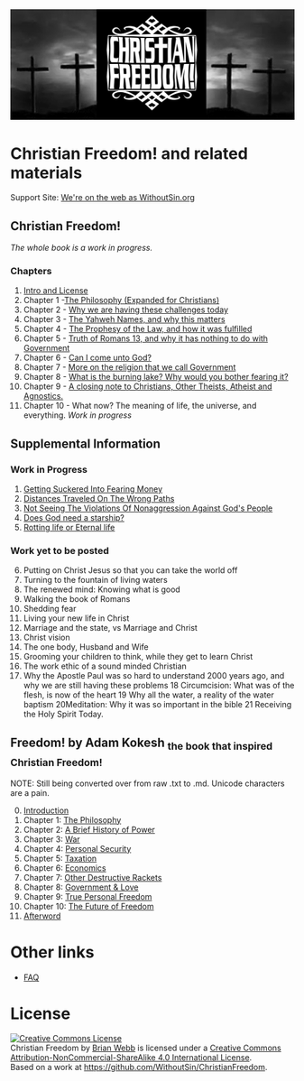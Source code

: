 <center><img src="Images/ChristianFreedomPage.png" /></center>

# Christian Freedom! and related materials
Support Site: [We're on the web as WithoutSin.org](https://www.withoutsin.org)
## Christian Freedom! 
_The whole book is a work in progress._
### Chapters
1. [Intro and License](Books/ChristianFreedomByBrianWebb/IntroAndLicense.md)
2. Chapter 1 -[The Philosophy (Expanded for Christians)](Books/ChristianFreedomByBrianWebb/Chapter1–ThePhilosophy_ExpandedForChristians.md)
3. Chapter 2 - [Why we are having these challenges today]( Books/ChristianFreedomByBrianWebb/Chapter2–WhyWeAreHavingTheseChallengesToday.md)
4. Chapter 3 - [The Yahweh Names, and why this matters]( Books/ChristianFreedomByBrianWebb/Chapter3–TheYahwehNamesAndWhyThisMatters.md)
5. Chapter 4 - [The Prophesy of the Law, and how it was fulfilled](Books/ChristianFreedomByBrianWebb/Chapter4–TheProphesyOfTheLawAndHowItWasFulfilled.md)
6. Chapter 5 - [Truth of Romans 13, and why it has nothing to do with Government](Books/ChristianFreedomByBrianWebb/Chapter5–TruthOfRomans13AndWhyItHasNothingToDoWithGovernment.md)
7. Chapter 6 - [Can I come unto God?](Books/ChristianFreedomByBrianWebb/Chapter6–CanIComeUntoGod.md)
8. Chapter 7 - [More on the religion that we call Government](Books/ChristianFreedomByBrianWebb/Chapter7–MoreOnTheReligionThatWeCallGovernment.md)
9. Chapter 8 - [What is the burning lake? Why would you bother fearing it?](Books/ChristianFreedomByBrianWebb/Chapter8–WhatIsTheBurningLakeWhyWouldYouBotherFearingIt.md)
10. Chapter 9 - [A closing note to Christians, Other Theists, Atheist and Agnostics.](Books/ChristianFreedomByBrianWebb/Chapter9–AClosingNoteToChristiansOtherTheistsAtheistAndAgnostics.md)
11. Chapter 10 - What now? The meaning of life, the universe, and everything. _Work in progress_

## Supplemental Information
### Work in Progress
 1. [Getting Suckered Into Fearing Money](Docs/GettingSuckeredIntoFearingMoney.md)
 2. [Distances Traveled On The Wrong Paths](Docs/DistancesTraveledOnTheWrongPaths.md)
 3. [Not Seeing The Violations Of Nonaggression Against God's People](Docs/NotSeeingTheViolationsOfNonaggressionAgainstGodsPeople.md) 
 4. [Does God need a starship?](Docs/DoesGodneedastarship.md)
 5. [Rotting life or Eternal life](Docs/RottingLifeOrEternalLife.md)
### Work yet to be posted
 6. Putting on Christ Jesus so that you can take the world off
 7. Turning to the fountain of living waters
 8. The renewed mind: Knowing what is good
 9. Walking the book of Romans
 10. Shedding fear
 11. Living your new life in Christ
 12. Marriage and the state, vs Marriage and Christ
 13. Christ vision
 14. The one body, Husband and Wife
 15. Grooming your children to think, while they get to learn Christ
 16. The work ethic of a sound minded Christian
 17. Why the Apostle Paul was so hard to understand 2000 years ago, and why we are still having these problems
 18 Circumcision: What was of the flesh, is now of the heart
 19 Why all the water, a reality of the water baptism
 20Meditation: Why it was so important in the bible
 21 Receiving the Holy Spirit Today.

## Freedom! by Adam Kokesh <sub>the book that inspired Christian Freedom!</sub>
NOTE: Still being converted over from raw .txt to .md. Unicode characters are a pain.

00. [Introduction](Books/Freedom-by-Adam-Kokesh/Freedom!%20by%20Adam%20Kokesh%20Introduction.md)
01. Chapter 1: [The Philosophy](Books/Freedom-by-Adam-Kokesh/Freedom!%20by%20Adam%20Kokesh%20Ch01.md)
02. Chapter 2: [A Brief History of Power](Books/Freedom-by-Adam-Kokesh/Freedom!%20by%20Adam%20Kokesh%20Ch02.md)
03. Chapter 3: [War](Books/Freedom-by-Adam-Kokesh/Freedom!%20by%20Adam%20Kokesh%20Ch03.md)
04. Chapter 4: [Personal Security](Books/Freedom-by-Adam-Kokesh/Freedom!%20by%20Adam%20Kokesh%20Ch04.md) 
05. Chapter 5: [Taxation](Books/Freedom-by-Adam-Kokesh/Freedom!%20by%20Adam%20Kokesh%20Ch05.md) 
06. Chapter 6: [Economics](Books/Freedom-by-Adam-Kokesh/Freedom!%20by%20Adam%20Kokesh%20Ch06.md) 
07. Chapter 7: [Other Destructive Rackets](Books/Freedom-by-Adam-Kokesh/Freedom!%20by%20Adam%20Kokesh%20Ch07.md) 
08. Chapter 8: [Government & Love](Books/Freedom-by-Adam-Kokesh/Freedom!%20by%20Adam%20Kokesh%20Ch08.md) 
09. Chapter 9: [True Personal Freedom](Books/Freedom-by-Adam-Kokesh/Freedom!%20by%20Adam%20Kokesh%20Ch09.md) 
10. Chapter 10: [The Future of Freedom](Books/Freedom-by-Adam-Kokesh/Freedom!%20by%20Adam%20Kokesh%20Ch10.md) 
11. [Afterword](Books/Freedom-by-Adam-Kokesh/Freedom!%20by%20Adam%20Kokesh%20Afterword.md) 

# Other links
* [FAQ](faq.md) 

# License
<a rel="license" href="http://creativecommons.org/licenses/by-nc-sa/4.0/"><img alt="Creative Commons License" style="border-width:0" src="https://i.creativecommons.org/l/by-nc-sa/4.0/88x31.png" /></a><br /><span xmlns:dct="http://purl.org/dc/terms/" property="dct:title">Christian Freedom</span> by <a xmlns:cc="http://creativecommons.org/ns#" href="http://withoutsin.org" property="cc:attributionName" rel="cc:attributionURL">Brian Webb</a> is licensed under a <a rel="license" href="http://creativecommons.org/licenses/by-nc-sa/4.0/">Creative Commons Attribution-NonCommercial-ShareAlike 4.0 International License</a>.<br />Based on a work at <a xmlns:dct="http://purl.org/dc/terms/" href="https://github.com/WithoutSin/ChristianFreedom" rel="dct:source">https://github.com/WithoutSin/ChristianFreedom</a>.
